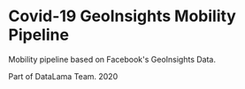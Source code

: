
# Covid-19 GeoInsights Mobility Pipeline

Mobility pipeline based on Facebook's GeoInsights Data.

Part of DataLama Team. 2020 
